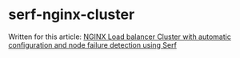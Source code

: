 # serf-nginx-cluster

Written for this article: 
[NGINX Load balancer Cluster with automatic configuration and node failure detection using Serf](https://dev.to/satrobit/nginx-loadbalancer-cluster-with-automatic-configuration-and-node-failure-detection-using-serf-9pp)